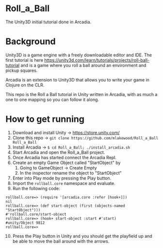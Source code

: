 # Roll_a_Ball
The Unity3D initial tutorial done in Arcadia.

# Background

Unity3D is a game engine with a freely downloadable editor and IDE. The first tutorial is here https://unity3d.com/learn/tutorials/projects/roll-ball-tutorial and is 
a game where you roll a ball around an environment and pickup squares.

Arcadia is an extension to Unity3D that allows you to write your game in Clojure on the CLR.

This repo is the Roll a Ball tutorial in Unity written in Arcadia, with as much a one to one mapping so you can follow it along.

# How to get running

1. Download and install Unity -> https://store.unity.com/
2. Clone this repo -> `git clone https://github.com/mlakewood/Roll_a_Ball Roll_a_Ball`
3. Install Arcadia -> `$ cd Roll_a_Ball; ./install_arcadia.sh`
4. Start Arcadia and open the Roll_a_Ball project.
5. Once Arcadia has started connect the Arcadia Repl.
6. Create an empty Game Object called "StartObject" by 
	1. Going to GameObject -> Create Empty
	2. In the inspector rename the object to "StartObject"
7. Enter into Play mode by pressing the Play button.
8. Import the `rollball.core` namespace and evaluate.
9. Run the following code:
```
rollball.core=> (require '[arcadia.core :refer [hook+]])
nil
rollball.core=> (def start-object (first (objects-named "StartObject")))
#'rollball.core/start-object
rollball.core=> (hook+ start-object :start #'start)
#unity/Object 9812
rollball.core=> 
```
10. Press the Play button in Unity and you should get the playfield up and be able to move the ball around with the arrows.


